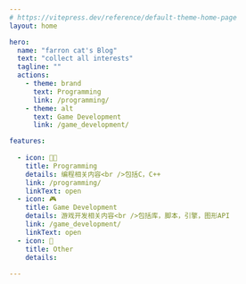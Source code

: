 ```yaml
---
# https://vitepress.dev/reference/default-theme-home-page
layout: home

hero:
  name: "farron cat's Blog"
  text: "collect all interests"
  tagline: ""
  actions:
    - theme: brand
      text: Programming
      link: /programming/
    - theme: alt
      text: Game Development
      link: /game_development/

features:
  
  - icon: 👩‍💻
    title: Programming
    details: 编程相关内容<br />包括C，C++
    link: /programming/
    linkText: open
  - icon: 🎮
    title: Game Development
    details: 游戏开发相关内容<br />包括库，脚本，引擎，图形API
    link: /game_development/
    linkText: open
  - icon: 🎈
    title: Other
    details: 
    
---
```


